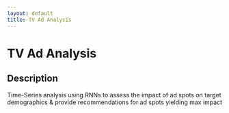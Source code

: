 ```yaml
---
layout: default
title: TV Ad Analysis
---
```

# TV Ad Analysis
## Description
Time-Series analysis using RNNs to assess the impact of ad spots on target demographics & provide recommendations for ad spots yielding max impact
